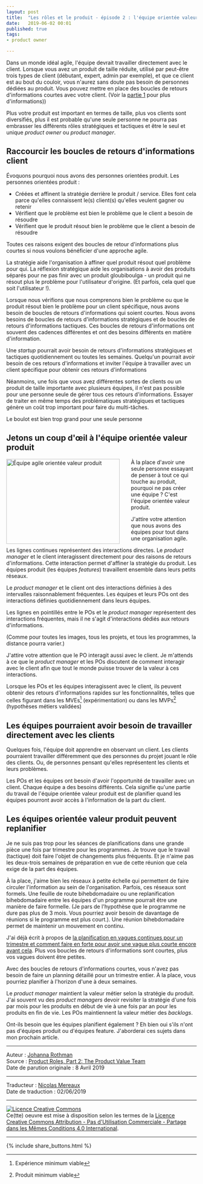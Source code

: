 ```yaml
---
layout: post
title:  "Les rôles et le produit - épisode 2 : l'équipe orientée valeur produit"
date:   2019-06-02 00:01
published: true
tags:
- product owner

---
```


Dans un monde idéal agile, l'équipe devrait travailler directement avec le client. Lorsque vous avez un produit de taille réduite, utilisé par peut-être trois types de client (débutant, expert, admin par exemple), et que ce client est au bout du couloir, vous n'aurez sans doute pas besoin de personnes dédiées au produit. Vous pouvez mettre en place des boucles de retours d'informations courtes avec votre client. (Voir la [partie 1](http://www.les-traducteurs-agiles.org/2019/04/17/les-roles-et-le-produit.html) pour plus d'informations))

Plus votre produit est important en termes de taille, plus vos clients sont diversifiés, plus il est probable qu'une seule personne ne pourra pas embrasser les différents rôles stratégiques et tactiques et être le seul et unique _product owner_ ou _product manager_.

## Raccourcir les boucles de retours d'informations client

Évoquons pourquoi nous avons des personnes orientées produit. Les personnes orientées produit :

* Créées et affinent la stratégie derrière le produit / service. Elles font cela parce qu'elles connaissent le(s) client(s) qu'elles veulent gagner ou retenir
* Vérifient que le problème est bien le problème que le client a besoin de résoudre
* Vérifient que le produit résout bien le problème que le client a besoin de résoudre

Toutes ces raisons exigent des boucles de retour d'informations plus courtes si nous voulons bénéficier d'une approche agile.

La stratégie aide l'organisation à affiner quel produit résout quel problème pour qui. La réflexion stratégique aide les organisations à avoir des produits séparés pour ne pas finir avec un produit gloubiboulga - un produit qui ne résout plus le problème pour l'utilisateur d'origine. (Et parfois, cela quel que soit l'utilisateur !).

Lorsque nous vérifions que nous comprenons bien le problème ou que le produit résout bien le problème pour un client spécifique, nous avons besoin de boucles de retours d'informations qui soient courtes. Nous avons besoins de boucles de retours d'informations stratégiques et de boucles de retours d'informations tactiques. Ces boucles de retours d'informations ont souvent des cadences différentes et ont des besoins différents en matière d'information.

Une _startup_ pourrait avoir besoin de retours d'informations stratégiques et tactiques quotidiennement ou toutes les semaines. Quelqu'un pourrait avoir besoin de ces retours d'informations et inviter l'équipe à travailler avec un client spécifique pour obtenir ces retours d'informations

Néanmoins, une fois que vous avez différentes sortes de clients ou un produit de taille importante avec plusieurs équipes, il n'est pas possible pour une personne seule de gérer tous ces retours d'informations. Essayer de traiter en même temps des problématiques stratégiques et tactiques génère un coût trop important pour faire du multi-tâches.

Le boulot est bien trop grand pour une seule personne

## Jetons un coup d'œil à l'équipe orientée valeur produit

<div align="left" style="float:left; padding-right:30px" >
  <a href="{{ site.url }}assets/johanna/AgileProductValueTeamfr.png"><img title="Équipe agile orientée valeur produit" src="{{ site.url }}assets/johanna/AgileProductValueTeamfr.png" width="300px" height="224px"/></a></div> À la place d'avoir une seule personne essayant de penser à tout ce qui touche au produit, pourquoi ne pas créer une équipe ? C'est l'équipe orientée valeur produit.

J'attire votre attention que nous avons des équipes pour tout dans une organisation agile.

Les lignes continues représentent des interactions directes. Le _product manager_ et le client interagissent directement pour des raisons de retours d'informations. Cette interaction permet d'affiner la stratégie du produit. Les équipes produit (les équipes _features_) travaillent ensemble dans leurs petits réseaux.

Le _product manager_ et le client ont des interactions définies à des intervalles raisonnablement fréquentes. Les équipes et leurs POs ont des interactions définies quotidiennement dans leurs équipes.

Les lignes en pointillés entre le POs et le _product manager_ représentent des interactions fréquentes, mais il ne s'agit d'interactions dédiés aux retours d'informations.

(Comme pour toutes les images, tous les projets, et tous les programmes, la distance pourra varier.)

J'attire votre attention que le PO interagit aussi avec le client. Je m'attends à ce que le _product manager_ et les POs discutent de comment interagir avec le client afin que tout le monde puisse trouver de la valeur à ces interactions.

Lorsque les POs et les équipes interagissent avec le client, ils peuvent obtenir des retours d'informations rapides sur les fonctionnalités, telles que celles figurant dans les MVEs[^1] (expérimentation) ou dans les MVPs[^2] (hypothèses métiers validées)

## Les équipes pourraient avoir besoin de travailler directement avec les clients

Quelques fois, l'équipe doit apprendre en observant un client. Les clients pourraient travailler différemment que des personnes du projet jouant le rôle des clients. Ou, de personnes pensant qu'elles représentent les clients et leurs problèmes.

Les POs et les équipes ont besoin d'avoir l'opportunité de travailler avec un client. Chaque équipe a des besoins différents. Cela signifie qu'une partie du travail de l'équipe orientée valeur produit est de planifier quand les équipes pourront avoir accès à l'information de la part du client.

## Les équipes orientée valeur produit peuvent replanifier

Je ne suis pas trop pour les séances de planifications dans une grande pièce une fois par trimestre pour les programmes. Je trouve que le travail (tactique) doit faire l'objet de changements plus fréquents. Et je n'aime pas les deux-trois semaines de préparation en vue de cette réunion que cela exige de la part des équipes.

À la place, j'aime bien les réseaux à petite échelle qui permettent de faire circuler l'information au sein de l'organisation. Parfois, ces réseaux sont formels. Une feuille de route bihebdomadaire ou une replanification bihebdomadaire entre les équipes d'un programme pourrait être une manière de faire formelle. (Je pars de l'hypothèse que le programme ne dure pas plus de 3 mois. Vous pourriez avoir besoin de davantage de réunions si le programme est plus court.). Une réunion bihebdomadaire permet de maintenir un mouvement en continu.

J'ai déjà écrit à propos de [la planification en vagues continues pour un trimestre et comment faire en forte pour avoir une vague plus courte encore avant cela](https://www.jrothman.com/mpd/2017/09/alternatives-for-agile-and-lean-roadmapping-part-2-rolling-wave-planning-inside-one-quarter/). Plus vos boucles de retours d'informations sont courtes, plus vos vagues doivent être petites.

Avec des boucles de retours d'informations courtes, vous n'avez pas besoin de faire un planning détaillé pour un trimestre entier. À la place, vous pourriez planifier à l'horizon d'une à deux semaines.

Le _product manager_ maintient la valeur métier selon la stratégie du produit. J'ai souvent vu des _product managers_ devoir revisiter la stratégie d'une fois par mois pour les produits en début de vie à une fois par an pour les produits en fin de vie. Les POs maintiennent la valeur métier des _backlogs_.

Ont-ils besoin que les équipes planifient également ? Eh bien oui s'ils n'ont pas d'équipes produit ou d'équipes feature. J'aborderai ces sujets dans mon prochain article.

[^1]: Expérience minimum viable
[^2]: Produit minimum viable

---
Auteur : [Johanna Rothman](https://www.createadaptablelife.com/about)  
Source : [Product Roles, Part 2: The Product Value Team](https://www.jrothman.com/mpd/2019/04/product-roles-part-2-the-product-value-team/)  
Date de parution originale : 8 Avril 2019  

---
Traducteur : [Nicolas Mereaux](http://www.les-traducteurs-agiles.org/traducteurs/)  
Date de traduction : 02/06/2019  

---

<a rel="license" href="http://creativecommons.org/licenses/by-nc-sa/4.0/"><img alt="Licence Creative Commons" style="border-width:0" src="http://i.creativecommons.org/l/by-nc-sa/4.0/88x31.png" /></a><br />Ce(tte) oeuvre est mise à disposition selon les termes de la <a rel="license" href="http://creativecommons.org/licenses/by-nc-sa/4.0/">Licence Creative Commons Attribution - Pas d'Utilisation Commerciale - Partage dans les Mêmes Conditions 4.0 International</a>.

---

{% include share_buttons.html %}
